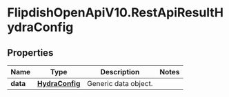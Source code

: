 # FlipdishOpenApiV10.RestApiResultHydraConfig

## Properties
Name | Type | Description | Notes
------------ | ------------- | ------------- | -------------
**data** | [**HydraConfig**](HydraConfig.md) | Generic data object. | 


